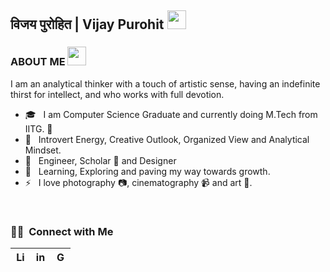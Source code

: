 ## विजय पुरोहित | Vijay Purohit <img src="https://github.githubassets.com/images/icons/emoji/unicode/1f1ee-1f1f3.png?v8" width="30px"> 


<!-- About me -->
<h3> ABOUT ME <img src="https://media.giphy.com/media/WUlplcMpOCEmTGBtBW/giphy.gif" width="30"> </h3>

I am an analytical thinker with a touch of artistic sense, having an indefinite thirst for intellect, and who works with full devotion.

- 🎓 &nbsp; I am Computer Science Graduate and currently doing M.Tech from IITG. :wolf:
- 🤔 &nbsp; Introvert Energy, Creative Outlook, Organized View and Analytical Mindset.
- 💼 &nbsp; Engineer, Scholar :book: and Designer
- 🌱 &nbsp; Learning, Exploring and paving my way towards growth.
- ⚡ &nbsp; I love photography :camera:, cinematography :video_camera: and art :art:.

<br>

<h3> 🤝🏻 &nbsp;Connect with Me </h3>

| [<img src="https://github.com/TheDudeThatCode/TheDudeThatCode/blob/master/Assets/Linkedin.svg" alt="Linkedin Logo" width="16">](https://www.linkedin.com/in/vijay-purohit) | [<img src="https://github.com/TheDudeThatCode/TheDudeThatCode/blob/master/Assets/Instagram.svg" alt="instagram logo" width="16">](https://www.instagram.com/vijay.purohit_)|  [<img src="https://github.com/TheDudeThatCode/TheDudeThatCode/blob/master/Assets/Gmail.svg" alt="Gmail logo" height="16">](mailto:vijay.pu9@gmail.com)
|:---:|:---:|:---:|

<!--
<a href="https://github.com/vijaypurohit">
 <img align="center" src="https://github-readme-stats.vercel.app/api?username=vijaypurohit&show_icons=true&theme=dark&line_height=27" alt="Vijay's github stats"/>
</a>
-->

<!--
**vijaypurohit/vijaypurohit** is a ✨ _special_ ✨ repository because its `README.md` (this file) appears on your GitHub profile.
Here are some ideas to get you started:
- 🔭 I’m currently working on ...
- 🌱 I’m currently learning ...
- 👯 I’m looking to collaborate on ...
- 🤔 I’m looking for help with ...
- 💬 Ask me about ...
- 📫 How to reach me: ...
- 😄 Pronouns: ...
- ⚡ Fun fact: ...
https://www.webfx.com/tools/emoji-cheat-sheet/
-->

<!-- 
&nbsp; <img src="https://github.com/TheDudeThatCode/TheDudeThatCode/blob/master/Assets/Mario_Hello_Big.gif" width="30px">  

<img src='https://github.com/Wandrys-dev/Wandrys-dev/blob/main/pointme.png' align='left' width='27%'>

<h3 align="left">:nut_and_bolt: &nbsp;Languages and Tools</h3>
<p align="left"> 
<img src="https://img.icons8.com/color/48/4a90e2/c-programming.png"/><img src="https://img.icons8.com/color/48/4a90e2/c-plus-plus-logo.png"/><img src="https://img.icons8.com/fluent/48/4a90e2/github.png"/> 
</p>

<img src="https://github.com/TheDudeThatCode/TheDudeThatCode/blob/master/Assets/Handshake.gif" height="32px"> 
-->
